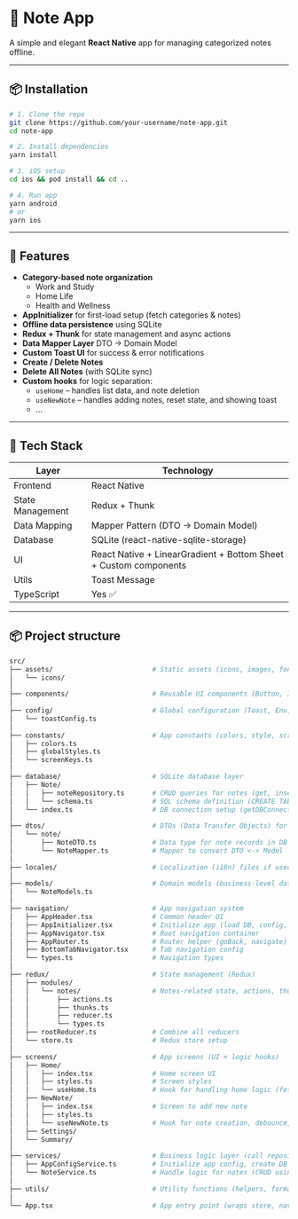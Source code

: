 # 📝 Note App

A simple and elegant **React Native** app for managing categorized notes offline.

---

## 📦 Installation

```bash
# 1. Clone the repo
git clone https://github.com/your-username/note-app.git
cd note-app

# 2. Install dependencies
yarn install

# 3. iOS setup
cd ios && pod install && cd ..

# 4. Run app
yarn android
# or
yarn ios
```

---

## 🚀 Features

- **Category-based note organization**
  - Work and Study
  - Home Life
  - Health and Wellness
- **AppInitializer** for first-load setup (fetch categories & notes)
- **Offline data persistence** using SQLite
- **Redux + Thunk** for state management and async actions
- **Data Mapper Layer** DTO → Domain Model
- **Custom Toast UI** for success & error notifications
- **Create / Delete Notes**
- **Delete All Notes** (with SQLite sync)
- **Custom hooks** for logic separation:
  - `useHome` – handles list data, and note deletion
  - `useNewNote` – handles adding notes, reset state, and showing toast
  - ...

---

## 🧩 Tech Stack

| Layer            | Technology                                                       |
| ---------------- | ---------------------------------------------------------------- |
| Frontend         | React Native                                                     |
| State Management | Redux + Thunk                                                    |
| Data Mapping     | Mapper Pattern (DTO → Domain Model)                              |
| Database         | SQLite (react-native-sqlite-storage)                             |
| UI               | React Native + LinearGradient + Bottom Sheet + Custom components |
| Utils            | Toast Message                                                    |
| TypeScript       | Yes ✅                                                           |

---

## 📦 Project structure

```bash
src/
├── assets/                         # Static assets (icons, images, fonts, etc.)
│   └── icons/
│
├── components/                     # Reusable UI components (Button, Input, Header, etc.)
│
├── config/                         # Global configuration (Toast, Env, etc.)
│   └── toastConfig.ts
│
├── constants/                      # App constants (colors, style, screen keys, etc.)
│   ├── colors.ts
│   ├── globalStyles.ts
│   └── screenKeys.ts
│
├── database/                       # SQLite database layer
│   ├── Note/
│   │   ├── noteRepository.ts       # CRUD queries for notes (get, insert, delete)
│   │   └── schema.ts               # SQL schema definition (CREATE TABLE statements)
│   └── index.ts                    # DB connection setup (getDBConnection)
│
├── dtos/                           # DTOs (Data Transfer Objects) for mapping database → model
│   └── note/
│       ├── NoteDTO.ts              # Data type for note records in DB
│       └── NoteMapper.ts           # Mapper to convert DTO <-> Model
│
├── locales/                        # Localization (i18n) files if used
│
├── models/                         # Domain models (business-level data structures)
│   └── NoteModels.ts
│
├── navigation/                     # App navigation system
│   ├── AppHeader.tsx               # Common header UI
│   ├── AppInitializer.tsx          # Initialize app (load DB, config, categories, notes)
│   ├── AppNavigator.tsx            # Root navigation container
│   ├── AppRouter.ts                # Router helper (goBack, navigate)
│   ├── BottomTabNavigator.tsx      # Tab navigation config
│   └── types.ts                    # Navigation types
│
├── redux/                          # State management (Redux)
│   ├── modules/
│   │   └── notes/                  # Notes-related state, actions, thunks
│   │       ├── actions.ts
│   │       ├── thunks.ts
│   │       ├── reducer.ts
│   │       └── types.ts
│   ├── rootReducer.ts              # Combine all reducers
│   └── store.ts                    # Redux store setup
│
├── screens/                        # App screens (UI + logic hooks)
│   ├── Home/
│   │   ├── index.tsx               # Home screen UI
│   │   ├── styles.ts               # Screen styles
│   │   └── useHome.ts              # Hook for handling home logic (fetch notes, delete all, etc.)
│   ├── NewNote/
│   │   ├── index.tsx               # Screen to add new note
│   │   ├── styles.ts
│   │   └── useNewNote.ts           # Hook for note creation, debounce, toast
│   ├── Settings/
│   └── Summary/
│
├── services/                       # Business logic layer (call repositories or APIs)
│   ├── AppConfigService.ts         # Initialize app config, create DB tables, seed categories
│   └── NoteService.ts              # Handle logic for notes (CRUD using repositories)
│
├── utils/                          # Utility functions (helpers, formatters, date, etc.)
│
└── App.tsx                         # App entry point (wraps store, navigation, Toast)

```
